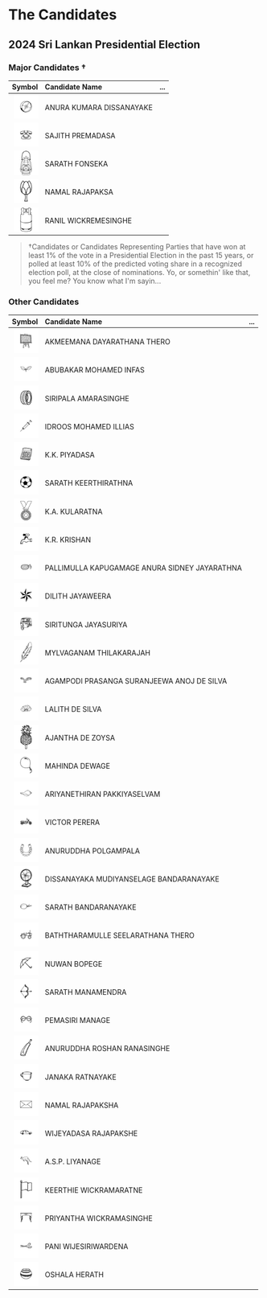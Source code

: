 # The Candidates

## 2024 Sri Lankan Presidential Election

### Major Candidates †

| Symbol | Candidate Name | ... |
|--:|:--|---|
| <img src="data/images/16-AKD.png" width="48" /> | ANURA KUMARA DISSANAYAKE |  |
| <img src="data/images/21-SP.png" width="48" /> | SAJITH PREMADASA |  |
| <img src="data/images/22-SF.png" width="48" /> | SARATH FONSEKA |  |
| <img src="data/images/32-NR.png" width="48" /> | NAMAL RAJAPAKSA |  |
| <img src="data/images/37-RW.png" width="48" /> | RANIL WICKREMESINGHE |  |

> †Candidates or Candidates Representing Parties that have won at least 1% of the vote in a Presidential Election in the past 15 years, or polled at least 10% of the predicted voting share in a recognized election poll, at the close of nominations. Yo, or somethin' like that, you feel me? You know what I'm sayin...

### Other Candidates

| Symbol | Candidate Name | ... |
|--:|:--|---|
| <img src="data/images/1-ADT.png" width="48" /> | AKMEEMANA DAYARATHANA THERO |  |
| <img src="data/images/2-AMI.png" width="48" /> | ABUBAKAR MOHAMED INFAS |  |
| <img src="data/images/3-SA.png" width="48" /> | SIRIPALA AMARASINGHE |  |
| <img src="data/images/4-IMI.png" width="48" /> | IDROOS MOHAMED ILLIAS |  |
| <img src="data/images/5-KP.png" width="48" /> | K.K. PIYADASA |  |
| <img src="data/images/6-SK.png" width="48" /> | SARATH KEERTHIRATHNA |  |
| <img src="data/images/7-KK.png" width="48" /> | K.A. KULARATNA |  |
| <img src="data/images/8-KK.png" width="48" /> | K.R. KRISHAN |  |
| <img src="data/images/9-PKASJ.png" width="48" /> | PALLIMULLA KAPUGAMAGE ANURA SIDNEY JAYARATHNA |  |
| <img src="data/images/10-DJ.png" width="48" /> | DILITH JAYAWEERA |  |
| <img src="data/images/11-SJ.png" width="48" /> | SIRITUNGA JAYASURIYA |  |
| <img src="data/images/12-MT.png" width="48" /> | MYLVAGANAM THILAKARAJAH |  |
| <img src="data/images/13-APSADS.png" width="48" /> | AGAMPODI PRASANGA SURANJEEWA ANOJ DE SILVA |  |
| <img src="data/images/14-LDS.png" width="48" /> | LALITH DE SILVA |  |
| <img src="data/images/15-ADZ.png" width="48" /> | AJANTHA DE ZOYSA |  |
| <img src="data/images/17-MD.png" width="48" /> | MAHINDA DEWAGE |  |
| <img src="data/images/18-AP.png" width="48" /> | ARIYANETHIRAN PAKKIYASELVAM |  |
| <img src="data/images/19-VP.png" width="48" /> | VICTOR PERERA |  |
| <img src="data/images/20-AP.png" width="48" /> | ANURUDDHA POLGAMPALA |  |
| <img src="data/images/23-DMB.png" width="48" /> | DISSANAYAKA MUDIYANSELAGE BANDARANAYAKE |  |
| <img src="data/images/24-SB.png" width="48" /> | SARATH BANDARANAYAKE |  |
| <img src="data/images/25-BST.png" width="48" /> | BATHTHARAMULLE SEELARATHANA THERO |  |
| <img src="data/images/26-NB.png" width="48" /> | NUWAN BOPEGE |  |
| <img src="data/images/27-SM.png" width="48" /> | SARATH MANAMENDRA |  |
| <img src="data/images/28-PM.png" width="48" /> | PEMASIRI MANAGE |  |
| <img src="data/images/29-ARR.png" width="48" /> | ANURUDDHA ROSHAN RANASINGHE |  |
| <img src="data/images/30-JR.png" width="48" /> | JANAKA RATNAYAKE |  |
| <img src="data/images/31-NR.png" width="48" /> | NAMAL RAJAPAKSHA |  |
| <img src="data/images/33-WR.png" width="48" /> | WIJEYADASA RAJAPAKSHE |  |
| <img src="data/images/34-AL.png" width="48" /> | A.S.P. LIYANAGE |  |
| <img src="data/images/35-KW.png" width="48" /> | KEERTHIE WICKRAMARATNE |  |
| <img src="data/images/36-PW.png" width="48" /> | PRIYANTHA WICKRAMASINGHE |  |
| <img src="data/images/38-PW.png" width="48" /> | PANI WIJESIRIWARDENA |  |
| <img src="data/images/39-OH.png" width="48" /> | OSHALA HERATH |  |